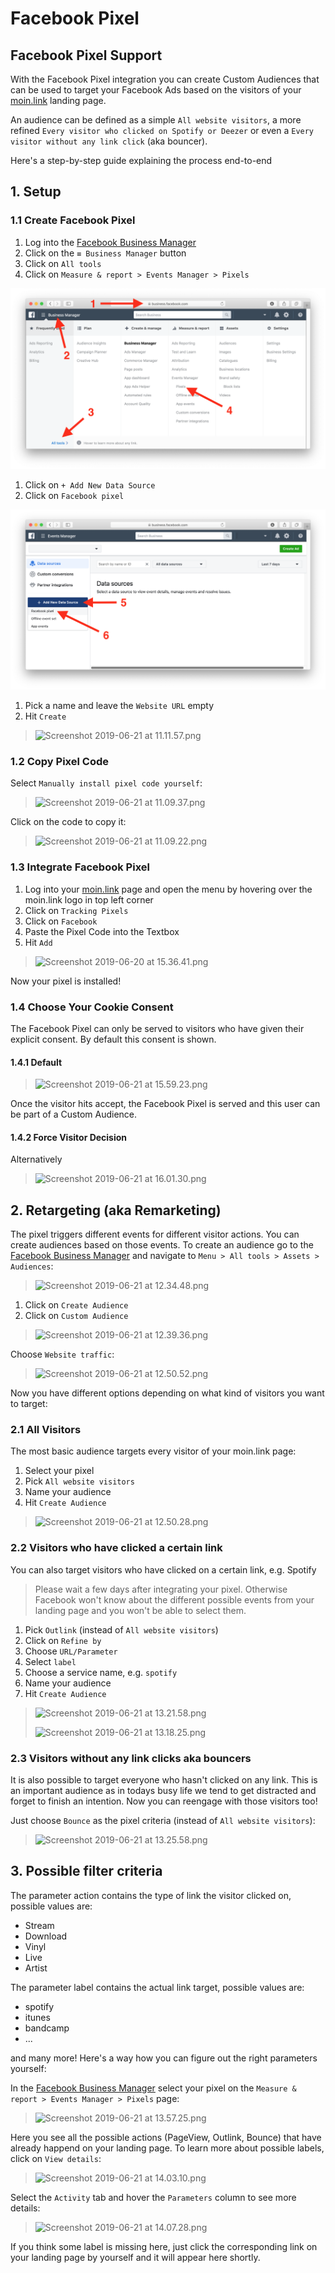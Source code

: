 # Facebook Pixel

## Facebook Pixel Support

With the Facebook Pixel integration you can create Custom Audiences that can be used to target your Facebook Ads based on the visitors of your [moin.link](https://moin.link) landing page.

An audience can be defined as a simple `All website visitors`, a more refined `Every visitor who clicked on Spotify or Deezer` or even a `Every visitor without any link click` \(aka bouncer\).

Here's a step-by-step guide explaining the process end-to-end

## 1. Setup

### 1.1 Create Facebook Pixel

1. Log into the [Facebook Business Manager](https://business.facebook.com)
2. Click on the `≡ Business Manager` button
3. Click on `All tools`
4. Click on  `Measure & report > Events Manager > Pixels`

![](.gitbook/assets/screenshot-2019-06-25-at-10.08.42%20%281%29.png)

1. Click on `+ Add New Data Source`
2. Click on `Facebook pixel`

![](.gitbook/assets/screenshot-2019-06-25-at-10.12.09%20%281%29.png)

1. Pick a name and leave the `Website URL` empty
2. Hit `Create`

> ![Screenshot 2019-06-21 at 11.11.57.png](:storage/9d15ddac-a0b1-4eea-8ef2-08376f997a4c/6fbcec6c.png%20=500x)

### 1.2 Copy Pixel Code

Select `Manually install pixel code yourself`:

> ![Screenshot 2019-06-21 at 11.09.37.png](:storage/9d15ddac-a0b1-4eea-8ef2-08376f997a4c/f5424f1d.png%20=400x)

Click on the code to copy it:

> ![Screenshot 2019-06-21 at 11.09.22.png](:storage/9d15ddac-a0b1-4eea-8ef2-08376f997a4c/a8731e48.png%20=500x)

### 1.3 Integrate Facebook Pixel

1. Log into your [moin.link](https://moin.link) page and open the menu by hovering over the moin.link logo in top left corner
2. Click on `Tracking Pixels`
3. Click on `Facebook`
4. Paste the Pixel Code into the Textbox
5. Hit `Add`

> ![Screenshot 2019-06-20 at 15.36.41.png](:storage/9d15ddac-a0b1-4eea-8ef2-08376f997a4c/89093796.png%20=400x)

Now your pixel is installed!

### 1.4 Choose Your Cookie Consent

The Facebook Pixel can only be served to visitors who have given their explicit consent. By default this consent is shown.

#### 1.4.1 Default

> ![Screenshot 2019-06-21 at 15.59.23.png](:storage/9d15ddac-a0b1-4eea-8ef2-08376f997a4c/43f0706d.png%20=400x)

Once the visitor hits accept, the Facebook Pixel is served and this user can be part of a Custom Audience.

#### 1.4.2 Force Visitor Decision

Alternatively

> ![Screenshot 2019-06-21 at 16.01.30.png](:storage/9d15ddac-a0b1-4eea-8ef2-08376f997a4c/8c52544e.png%20=400x)

## 2. Retargeting \(aka Remarketing\)

The pixel triggers different events for different visitor actions. You can create audiences based on those events. To create an audience go to the [Facebook Business Manager](https://business.facebook.com) and navigate to `Menu > All tools > Assets > Audiences`:

> ![Screenshot 2019-06-21 at 12.34.48.png](:storage/9d15ddac-a0b1-4eea-8ef2-08376f997a4c/4373007b.png%20=600x)

1. Click on `Create Audience`
2. Click on `Custom Audience`

> ![Screenshot 2019-06-21 at 12.39.36.png](:storage/9d15ddac-a0b1-4eea-8ef2-08376f997a4c/df264247.png%20=500x)

Choose `Website traffic`:

> ![Screenshot 2019-06-21 at 12.50.52.png](:storage/9d15ddac-a0b1-4eea-8ef2-08376f997a4c/a7d39764.png%20=400x)

Now you have different options depending on what kind of visitors you want to target:

### 2.1 All Visitors

The most basic audience targets every visitor of your moin.link page:

1. Select your pixel
2. Pick `All website visitors`
3. Name your audience
4. Hit `Create Audience`

> ![Screenshot 2019-06-21 at 12.50.28.png](:storage/9d15ddac-a0b1-4eea-8ef2-08376f997a4c/55bd62e1.png%20=600x)

### 2.2 Visitors who have clicked a certain link

You can also target visitors who have clicked on a certain link, e.g. Spotify

> Please wait a few days after integrating your pixel. Otherwise Facebook won't know about the different possible events from your landing page and you won't be able to select them.

1. Pick `Outlink` \(instead of `All website visitors`\)
2. Click on `Refine by`
3. Choose `URL/Parameter`
4. Select `label`
5. Choose a service name, e.g. `spotify`
6. Name your audience
7. Hit `Create Audience`

> ![Screenshot 2019-06-21 at 13.21.58.png](:storage/9d15ddac-a0b1-4eea-8ef2-08376f997a4c/7cb10f1d.png%20=300x)
>
> ![Screenshot 2019-06-21 at 13.18.25.png](:storage/9d15ddac-a0b1-4eea-8ef2-08376f997a4c/d0726724.png%20=600x)

### 2.3 Visitors without any link clicks aka bouncers

It is also possible to target everyone who hasn't clicked on any link. This is an important audience as in todays busy life we tend to get distracted and forget to finish an intention. Now you can reengage with those visitors too!

Just choose `Bounce` as the pixel criteria \(instead of `All website visitors`\):

> ![Screenshot 2019-06-21 at 13.25.58.png](:storage/9d15ddac-a0b1-4eea-8ef2-08376f997a4c/1cf4fd84.png%20=300x)

## 3. Possible filter criteria

The parameter action contains the type of link the visitor clicked on, possible values are:

* Stream
* Download
* Vinyl
* Live
* Artist

The parameter label contains the actual link target, possible values are:

* spotify
* itunes
* bandcamp
* ...

and many more! Here's a way how you can figure out the right parameters yourself:

In the [Facebook Business Manager](https://business.facebook.com) select your pixel on the `Measure & report > Events Manager > Pixels` page:

> ![Screenshot 2019-06-21 at 13.57.25.png](:storage/9d15ddac-a0b1-4eea-8ef2-08376f997a4c/da25ac74.png%20=700x)

Here you see all the possible actions \(PageView, Outlink, Bounce\) that have already happend on your landing page. To learn more about possible labels, click on `View details`:

> ![Screenshot 2019-06-21 at 14.03.10.png](:storage/9d15ddac-a0b1-4eea-8ef2-08376f997a4c/48bdb0b5.png%20=700x)

Select the `Activity` tab and hover the `Parameters` column to see more details:

> ![Screenshot 2019-06-21 at 14.07.28.png](:storage/9d15ddac-a0b1-4eea-8ef2-08376f997a4c/c0c1faf2.png%20=600x)

If you think some label is missing here, just click the corresponding link on your landing page by yourself and it will appear here shortly.

